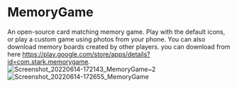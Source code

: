 # MemoryGame
An open-source card matching memory game. Play with the default icons, or play a custom game using photos from your phone. You can also download memory boards created by other players. you can download from here https://play.google.com/store/apps/details?id=com.stark.memorygame.
![Screenshot_20220614-172143_MemoryGame~2](https://user-images.githubusercontent.com/42073000/173663154-43dcdb68-ff72-4844-ab43-d88ce8a513ec.jpg)
![Screenshot_20220614-172655_MemoryGame](https://user-images.githubusercontent.com/42073000/173663379-f5d86815-ef97-4f3e-b33e-50f3d40aab8d.jpg)
